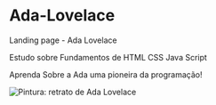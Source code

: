# Ada-Lovelace
Landing page - Ada Lovelace

Estudo sobre Fundamentos de HTML CSS Java Script


Aprenda Sobre a Ada uma pioneira da programação!

![Pintura: retrato de Ada Lovelace](https://github.com/Glauu/Ada-Lovelace/settings)
